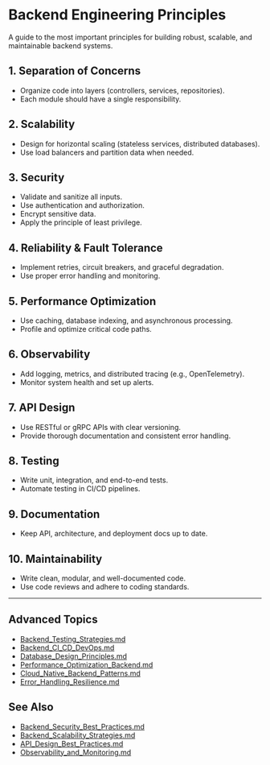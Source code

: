 # Backend Engineering Principles

A guide to the most important principles for building robust, scalable, and maintainable backend systems.

## 1. Separation of Concerns
- Organize code into layers (controllers, services, repositories).
- Each module should have a single responsibility.

## 2. Scalability
- Design for horizontal scaling (stateless services, distributed databases).
- Use load balancers and partition data when needed.

## 3. Security
- Validate and sanitize all inputs.
- Use authentication and authorization.
- Encrypt sensitive data.
- Apply the principle of least privilege.

## 4. Reliability & Fault Tolerance
- Implement retries, circuit breakers, and graceful degradation.
- Use proper error handling and monitoring.

## 5. Performance Optimization
- Use caching, database indexing, and asynchronous processing.
- Profile and optimize critical code paths.

## 6. Observability
- Add logging, metrics, and distributed tracing (e.g., OpenTelemetry).
- Monitor system health and set up alerts.

## 7. API Design
- Use RESTful or gRPC APIs with clear versioning.
- Provide thorough documentation and consistent error handling.

## 8. Testing
- Write unit, integration, and end-to-end tests.
- Automate testing in CI/CD pipelines.

## 9. Documentation
- Keep API, architecture, and deployment docs up to date.

## 10. Maintainability
- Write clean, modular, and well-documented code.
- Use code reviews and adhere to coding standards.

---

## Advanced Topics
- [Backend_Testing_Strategies.md](Backend_Testing_Strategies.md)
- [Backend_CI_CD_DevOps.md](Backend_CI_CD_DevOps.md)
- [Database_Design_Principles.md](Database_Design_Principles.md)
- [Performance_Optimization_Backend.md](Performance_Optimization_Backend.md)
- [Cloud_Native_Backend_Patterns.md](Cloud_Native_Backend_Patterns.md)
- [Error_Handling_Resilience.md](Error_Handling_Resilience.md)

## See Also
- [Backend_Security_Best_Practices.md](Backend_Security_Best_Practices.md)
- [Backend_Scalability_Strategies.md](Backend_Scalability_Strategies.md)
- [API_Design_Best_Practices.md](API_Design_Best_Practices.md)
- [Observability_and_Monitoring.md](Observability_and_Monitoring.md)
